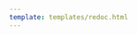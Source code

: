 ```yaml
---
template: templates/redoc.html
---
```


<redoc spec-url="{{base_path}}/apis/restapis/notification-template.yml" theme='{{redoc_theme}}'></redoc>
